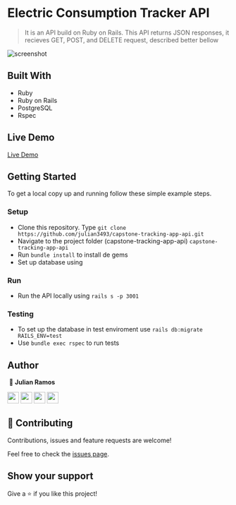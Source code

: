 # Electric Consumption Tracker API

> It is an API build on Ruby on Rails. This API returns JSON responses, it recieves GET, POST, and DELETE request, described better bellow

![screenshot](./public/Screenshot.png)

## Built With

- Ruby
- Ruby on Rails
- PostgreSQL
- Rspec

## Live Demo

[Live Demo](https://julian-comsumption-tracker-api.herokuapp.com/)

## Getting Started

To get a local copy up and running follow these simple example steps.

### Setup

- Clone this repository. Type `git clone https://github.com/julian3493/capstone-tracking-app-api.git`
- Navigate to the project folder (capstone-tracking-app-api) `capstone-tracking-app-api`
- Run `bundle install` to install de gems
- Set up database using 

### Run

- Run the API locally using `rails s -p 3001`

### Testing

- To set up the database in test enviroment use `rails db:migrate RAILS_ENV=test`
- Use `bundle exec rspec` to run tests

## Author
​
👤 **Julian Ramos**
​

[<code><img height="26" src="https://cdn.iconscout.com/icon/free/png-256/github-153-675523.png"></code>](https://github.com/julian3493)
[<code><img height="26" src="https://upload.wikimedia.org/wikipedia/sco/thumb/9/9f/Twitter_bird_logo_2012.svg/1200px-Twitter_bird_logo_2012.svg.png"></code>](https://twitter.com/JulianR16893833)
[<code><img height="26" src="https://upload.wikimedia.org/wikipedia/commons/thumb/c/c9/Linkedin.svg/1200px-Linkedin.svg.png"></code>](https://www.linkedin.com/in/julian-ramos-arevalo/)
[<code><img height="26" src="https://upload.wikimedia.org/wikipedia/commons/a/ab/Gmail_Icon.svg"></code>](mailto:julianramosarevalo@gmail.com)

## 🤝 Contributing

Contributions, issues and feature requests are welcome!

Feel free to check the <a href="https://github.com/julian3493/capstone-tracking-app-api/issues"> issues page</a>.

## Show your support

Give a ⭐️ if you like this project!